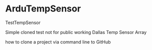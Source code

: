 # ArduTempSensor
TestTempSensor

Simple cloned test not for public
working Dallas Temp Sensor Array

how to clone a project via command line to GitHub
